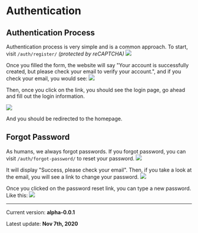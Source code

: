 # Authentication

## Authentication Process
Authentication process is very simple and is a common approach. To start, visit `/auth/register/` *(protected by reCAPTCHA)*
![](https://res.cloudinary.com/boyuan12/image/upload/v1600326713/Screen_Shot_2020-09-17_at_12.11.47_AM_jkqeoi.png)

Once you filled the form, the website will say "Your account is successfully created, but please check your email to verify your account.", and if you check your email, you would see:
![](https://res.cloudinary.com/boyuan12/image/upload/v1604791740/Screen_Shot_2020-11-07_at_3.28.35_PM_kqzohb.png)

Then, once you click on the link, you should see the login page, go ahead and fill out the login information.

![](https://res.cloudinary.com/boyuan12/image/upload/v1600326627/Screen_Shot_2020-09-17_at_12.10.21_AM_kbmfmq.png) 

And you should be redirected to the homepage.

## Forgot Password
As humans, we always forgot passwords. If you forgot password, you can visit `/auth/forgot-password/` to reset your password. 
![](https://res.cloudinary.com/boyuan12/image/upload/v1604792052/Screen_Shot_2020-11-07_at_3.34.08_PM_flatwi.png)

It will display "Success, please check your email". Then, if you take a look at the email, you will see a link to change your password.
![](https://res.cloudinary.com/boyuan12/image/upload/v1604793206/Screen_Shot_2020-11-07_at_3.53.19_PM_aiexjr.png)

Once you clicked on the password reset link, you can type a new password. Like this:
![](https://res.cloudinary.com/boyuan12/image/upload/v1604793269/Screen_Shot_2020-11-07_at_3.54.26_PM_ytitnq.png)


***

Current version: **alpha-0.0.1**

Latest update: **Nov 7th, 2020**